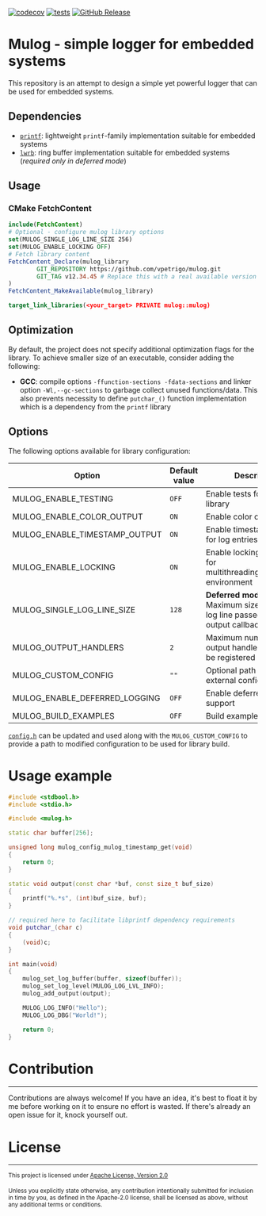 [![codecov](https://codecov.io/gh/vpetrigo/mulog/graph/badge.svg?token=V29ApsX9FN)](https://codecov.io/gh/vpetrigo/mulog)
[![tests](https://github.com/vpetrigo/mulog/actions/workflows/tests.yml/badge.svg)](https://github.com/vpetrigo/mulog/actions/workflows/tests.yml)
[![GitHub Release](https://img.shields.io/github/v/release/vpetrigo/mulog)](https://github.com/vpetrigo/mulog/releases)

# Mulog - simple logger for embedded systems

This repository is an attempt to design a simple yet powerful logger that can be used for embedded systems.

## Dependencies

- [`printf`](https://github.com/eyalroz/printf.git): lightweight `printf`-family implementation suitable for embedded
  systems
- [`lwrb`](https://github.com/MaJerle/lwrb): ring buffer implementation suitable for embedded
  systems (_required only in deferred mode_)

## Usage

### CMake FetchContent

```cmake
include(FetchContent)
# Optional - configure mulog library options
set(MULOG_SINGLE_LOG_LINE_SIZE 256)
set(MULOG_ENABLE_LOCKING OFF)
# Fetch library content
FetchContent_Declare(mulog_library
        GIT_REPOSITORY https://github.com/vpetrigo/mulog.git
        GIT_TAG v12.34.45 # Replace this with a real available version
)
FetchContent_MakeAvailable(mulog_library)

target_link_libraries(<your_target> PRIVATE mulog::mulog)
```

## Optimization

By default, the project does not specify additional optimization flags for the library. To achieve smaller size of an
executable, consider adding the following:

- **GCC**: compile options `-ffunction-sections -fdata-sections` and linker option `-Wl,--gc-sections` to garbage
  collect unused functions/data. This also prevents necessity to define `putchar_()` function implementation which is
  a dependency from the `printf` library

## Options

The following options available for library configuration:

| Option                        | Default value | Description                                                                            |
|-------------------------------|---------------|----------------------------------------------------------------------------------------|
| MULOG_ENABLE_TESTING          | `OFF`         | Enable tests for mulog library                                                         |
| MULOG_ENABLE_COLOR_OUTPUT     | `ON`          | Enable color output                                                                    |
| MULOG_ENABLE_TIMESTAMP_OUTPUT | `ON`          | Enable timestamp output for log entries                                                |
| MULOG_ENABLE_LOCKING          | `ON`          | Enable locking mechanism for multithreading/multitasking environment                   |
| MULOG_SINGLE_LOG_LINE_SIZE    | `128`         | **Deferred mode only**: Maximum size of a single log line passed to an output callback |
| MULOG_OUTPUT_HANDLERS         | `2`           | Maximum number of output handlers that can be registered                               |
| MULOG_CUSTOM_CONFIG           | `""`          | Optional path to an external config file                                               |
| MULOG_ENABLE_DEFERRED_LOGGING | `OFF`         | Enable deferred logging support                                                        |
| MULOG_BUILD_EXAMPLES          | `OFF`         | Build examples                                                                         |

[`config.h`](src/internal/config.h) can be updated and used along with the `MULOG_CUSTOM_CONFIG` to provide a path
to modified configuration to be used for library build.

# Usage example

```c++
#include <stdbool.h>
#include <stdio.h>

#include <mulog.h>

static char buffer[256];

unsigned long mulog_config_mulog_timestamp_get(void)
{
    return 0;
}

static void output(const char *buf, const size_t buf_size)
{
    printf("%.*s", (int)buf_size, buf);
}

// required here to facilitate libprintf dependency requirements
void putchar_(char c)
{
    (void)c;
}

int main(void)
{
    mulog_set_log_buffer(buffer, sizeof(buffer));
    mulog_set_log_level(MULOG_LOG_LVL_INFO);
    mulog_add_output(output);

    MULOG_LOG_INFO("Hello");
    MULOG_LOG_DBG("World!");

    return 0;
}
```

# Contribution

--------------

Contributions are always welcome! If you have an idea, it's best to float it by me before working on it to ensure no
effort is wasted. If there's already an open issue for it, knock yourself out.

# License

---------

<sup>
This project is licensed under <a href="LICENSE.md">Apache License, Version 2.0</a>
</sup>

<br/>
<br/>

<sup>
Unless you explicitly state otherwise, any contribution intentionally submitted for inclusion in time by you, as
defined in the Apache-2.0 license, shall be licensed as above, without any additional terms or conditions.
</sup>
